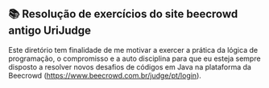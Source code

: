 ## 📚  Resolução de exercícios do site beecrowd antigo UriJudge

Este diretório tem finalidade de me motivar a exercer a prática da lógica de programação, o compromisso e a auto disciplina para que eu esteja sempre disposto a resolver novos desafios de códigos em Java na plataforma da Beecrowd (https://www.beecrowd.com.br/judge/pt/login).

